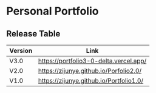 # Personal Portfolio 
## Release Table 
| Version  | Link |
| -------- | ------- |
| V3.0     | https://portfolio3-0-delta.vercel.app/|
| V2.0     | https://zijunye.github.io/Porfolio2.0/   |
| V1.0     | https://zijunye.github.io/Portfolio1.0/  |
